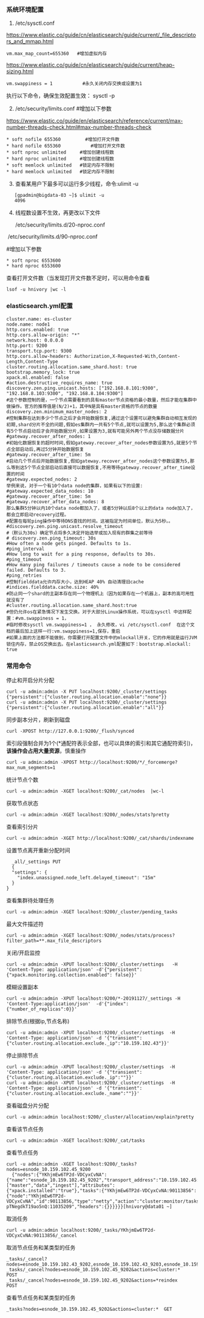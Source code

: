
### 系统环境配置
1. /etc/sysctl.conf

  https://www.elastic.co/guide/cn/elasticsearch/guide/current/_file_descriptors_and_mmap.html
```
vm.max_map_count=655360   #增加虚拟内存
```
https://www.elastic.co/guide/cn/elasticsearch/guide/current/heap-sizing.html

```
vm.swappiness = 1	    	#永久关闭内存交换或设置为1
```
执行以下命令，确保生效配置生效：
sysctl -p

2. /etc/security/limits.conf
    #增加以下参数

  https://www.elastic.co/guide/en/elasticsearch/reference/current/max-number-threads-check.html#max-number-threads-check
```
* soft nofile 655360    	 #增加打开文件数
* hard nofile 655360 		   #增加打开文件数
* soft nproc unlimited     #增加创建线程数
* hard nproc unlimited     #增加创建线程数
* soft memlock unlimited   #锁定内存不限制
* hard memlock unlimited   #锁定内存不限制

```
3. 查看某用户下最多可以运行多少线程，命令:ulimit -u
```
   [gpadmin@bigdata-03 ~]$ ulimit -u
   4096
```
4. 线程数设置不生效，再更改以下文件

   /etc/security/limits.d/20-nproc.conf 

​       /etc/security/limits.d/90-nproc.conf

  #增加以下参数
```
* soft nproc 6553600
* hard nproc 6553600
```
查看打开文件数（当发现打开文件数不足时，可以用命令查看
```
lsof -u hnivory |wc -l
```
### elasticsearch.yml配置
```
cluster.name: es-cluster
node.name: node1
http.cors.enabled: true 
http.cors.allow-origin: "*"
network.host: 0.0.0.0
http.port: 9200
transport.tcp.port: 9300
http.cors.allow-headers: Authorization,X-Requested-With,Content-Length,Content-Type
cluster.routing.allocation.same_shard.host: true
bootstrap.memory_lock: true
xpack.ml.enabled: false
#action.destructive_requires_name: true
discovery.zen.ping.unicast.hosts: ["192.168.8.101:9300", "192.168.8.103:9300", "192.168.8.104:9300"]  
#这个参数控制的是，一个节点需要看到的具有master节点资格的最小数量，然后才能在集群中做操作。官方的推荐值是(N/2)+1，其中N是具有master资格的节点的数量
discovery.zen.minimum_master_nodes: 2 
#控制集群在达到多少个节点之后才会开始数据恢复,通过这个设置可以避免集群自动相互发现的初期,shard分片不全的问题,假如es集群内一共有5个节点,就可以设置为5,那么这个集群必须有5个节点启动后才会开始数据分片,如果设置为3,就有可能另外两个节点没存储数据分片
#gateway.recover_after_nodes: 1
#初始化数据恢复的超时时间,假如gateway.recover_after_nodes参数设置为5,就是5个节点全部启动后,再过5分钟开始数据恢复
#gateway.recover_after_time: 5m
#启动几个节点后开始数据恢复,假如gateway.recover_after_nodes这个参数设置为5,那么等到这5个节点全部启动后直接可以数据恢复,不用等待gateway.recover_after_time设置的时间
#gateway.expected_nodes: 2
举例来说，对于一个有10个data node的集群，如果有以下的设置:
#gateway.expected_data_nodes: 10
#gateway.recover_after_time: 5m
#gateway.recover_after_data_nodes: 8
那么集群5分钟以内10个data node都加入了，或者5分钟以后8个以上的data node加入了，都会立即启动recovery过程。
#配置在每轮ping操作中等待DNS查找的时间。这被指定为时间单位，默认为5秒。。
#discovery.zen.ping.unicast.resolve_timeout
#（默认为30s）确定节点将多久决定开始选举或加入现有的群集之前等待
# discovery.zen.ping_timeout: 30s
#How often a node gets pinged. Defaults to 1s.
#ping_interval
#How long to wait for a ping response, defaults to 30s.
#ping_timeout
#How many ping failures / timeouts cause a node to be considered failed. Defaults to 3.
#ping_retries
#控制fielddata允许内存大小，达到HEAP 40% 自动清理旧cache
#indices.fielddata.cache.size: 40%
#防止同一个shard的主副本存在同一个物理机上（因为如果存在一个机器上，副本的高可用性就没有了
#cluster.routing.allocation.same_shard.host:true
#但仍允许os在紧急情况下发生交换。对于大部分Linux操作系统，可以在sysctl 中这样配置：#vm.swappiness = 1，
#临时修改sysctl vm.swappiness=1 ， 永久修改，vi /etc/sysctl.conf  在这个文档的最后加上这样一行:vm.swappiness=1,保存，重启
#如果上面的方法都不能做到，你需要打开配置文件中的mlockall开关，它的作用就是运行JVM锁住内存，禁止OS交换出去。在elasticsearch.yml配置如下：bootstrap.mlockall: true
```

### 常用命令
停止和开启分片分配
```
curl -u admin:admin -X PUT localhost:9200/_cluster/settings {"persistent":{"cluster.routing.allocation.enable":"none"}}
curl -u admin:admin -X PUT localhost:9200/_cluster/settings {"persistent":{"cluster.routing.allocation.enable":"all"}}
```
同步副本分片，刷新到磁盘
```
curl -XPOST http://127.0.0.1:9200/_flush/synced
```
索引段强制合并为1个(*通配符表示全部，也可以具体的索引和其它通配符索引)，**该操作会占用大量资源**，慎重操作
```
curl -u admin:admin -XPOST http://localhost:9200/*/_forcemerge?max_num_segments=1
```
统计节点个数
```
curl -u admin:admin -XGET localhost:9200/_cat/nodes  |wc-l
```
获取节点状态
```
curl -u admin:admin -XGET localhost:9200/_nodes/stats?pretty
```
查看索引分片
```
curl -u admin:admin -XGET http://localhost:9200/_cat/shards/indexname
```
设置节点离开重新分配时间
```
  _all/_settings PUT
  {
  "settings": {
    "index.unassigned.node_left.delayed_timeout": "15m"
  }
}
```
查看集群待处理任务
```
curl -u admin:admin -XGET localhost:9200/_cluster/pending_tasks
```
最大文件描述符
```
curl -u admin:admin -XGET localhost:9200/_nodes/stats/process?filter_path=**.max_file_descriptors
```
关闭/开启监控
```
curl -u admin:admin -XPUT localhost:9200/_cluster/settings   -H 'Content-Type: application/json' -d'{"persistent": {"xpack.monitoring.collection.enabled": false}}'
```
模糊设置副本
```
curl -u admin:admin -XPUT localhost:9200/*-20191127/_settings -H 'Content-Type:application/json'  -d'{"index":{"number_of_replicas":0}}'
```
排除节点(根据ip,节点名称)
```
curl -u admin:admin -XPUT localhost:9200/_cluster/settings  -H 'Content-Type: application/json' -d '{"transient":{"cluster.routing.allocation.exclude._ip":"10.159.102.43"}}'
```
停止排除节点
```
curl -u admin:admin -XPUT localhost:9200/_cluster/settings  -H 'Content-Type: application/json' -d '{"transient":{"cluster.routing.allocation.exclude._ip":""}}'
curl -u admin:admin -XPUT localhost:9200/_cluster/settings  -H 'Content-Type: application/json' -d '{"transient":{"cluster.routing.allocation.exclude._name":""}}'
```
查看磁盘分片分配
```
curl -u admin:admin localhost:9200/_cluster/allocation/explain?pretty
```
查看该节点任务
```
curl -u admin:admin -XGET localhost:9200/_cat/tasks
```
查看节点任务
```
curl -u admin:admin -XGET localhost:9200/_tasks?nodes=esnode_10.159.102.45_9200
  {"nodes":{"YKhjmEw6TP2d-VDCyxCvNA":{"name":"esnode_10.159.102.45_9202","transport_address":"10.159.102.45:9302","host":"10.159.102.45","ip":"10.159.102.45:9302","roles":["master","data","ingest"],"attributes":{"xpack.installed":"true"},"tasks":{"YKhjmEw6TP2d-VDCyxCvNA:90113856":{"node":"YKhjmEw6TP2d-VDCyxCvNA","id":90113856,"type":"netty","action":"cluster:monitor/tasks/lists[n]","start_time_in_millis":1574855877228,"running_time_in_nanos":541054,"cancellable":false,"parent_task_id":"3WMnBj-pTNegdkT19ao5nQ:11035209","headers":{}}}}}}[hnivory@data01 ~]
```
取消任务
```
curl -u admin:admin localhost:9200/_tasks/YKhjmEw6TP2d-VDCyxCvNA:90113856/_cancel
```
取消节点任务和某类型的任务
```
_tasks/_cancel?nodes=esnode_10.159.102.43_9202,esnode_10.159.102.43_9203,esnode_10.159.102.43_9204,esnode_10.159.102.43_9205,&actions=cluster:*
_tasks/_cancel?nodes=esnode_10.159.102.45_9202&actions=cluster:*   POST
_tasks/_cancel?nodes=esnode_10.159.102.45_9202&actions=*reindex    POST
```
 查看节点任务和某类型的任务
```
_tasks?nodes=esnode_10.159.102.45_9202&actions=cluster:*  GET
```


